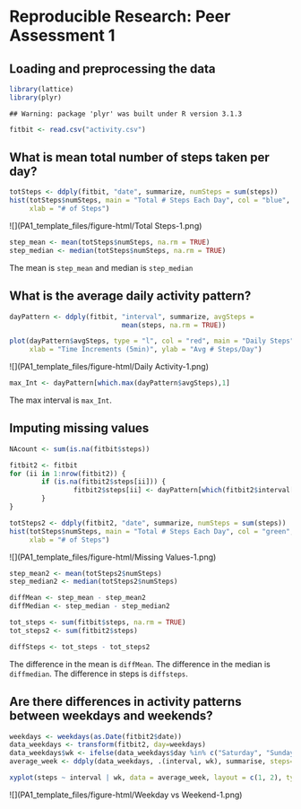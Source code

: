 # Reproducible Research: Peer Assessment 1

## Loading and preprocessing the data

```r
library(lattice)
library(plyr)
```

```
## Warning: package 'plyr' was built under R version 3.1.3
```

```r
fitbit <- read.csv("activity.csv")
```
## What is mean total number of steps taken per day?

```r
totSteps <- ddply(fitbit, "date", summarize, numSteps = sum(steps))
hist(totSteps$numSteps, main = "Total # Steps Each Day", col = "blue", 
     xlab = "# of Steps")
```

![](PA1_template_files/figure-html/Total Steps-1.png) 

```r
step_mean <- mean(totSteps$numSteps, na.rm = TRUE)
step_median <- median(totSteps$numSteps, na.rm = TRUE)
```
The mean is `step_mean` and median is `step_median`
## What is the average daily activity pattern?

```r
dayPattern <- ddply(fitbit, "interval", summarize, avgSteps = 
                            mean(steps, na.rm = TRUE))

plot(dayPattern$avgSteps, type = "l", col = "red", main = "Daily Steps", 
     xlab = "Time Increments (5min)", ylab = "Avg # Steps/Day")
```

![](PA1_template_files/figure-html/Daily Activity-1.png) 

```r
max_Int <- dayPattern[which.max(dayPattern$avgSteps),1]
```
The max interval is `max_Int`.
## Imputing missing values

```r
NAcount <- sum(is.na(fitbit$steps))

fitbit2 <- fitbit
for (ii in 1:nrow(fitbit2)) {
        if (is.na(fitbit2$steps[ii])) {
                fitbit2$steps[ii] <- dayPattern[which(fitbit2$interval[ii] == dayPattern$interval), 2]
        }
}

totSteps2 <- ddply(fitbit2, "date", summarize, numSteps = sum(steps))
hist(totSteps$numSteps, main = "Total # Steps Each Day", col = "green", 
     xlab = "# of Steps")
```

![](PA1_template_files/figure-html/Missing Values-1.png) 

```r
step_mean2 <- mean(totSteps2$numSteps)
step_median2 <- median(totSteps2$numSteps)

diffMean <- step_mean - step_mean2
diffMedian <- step_median - step_median2

tot_steps <- sum(fitbit$steps, na.rm = TRUE)
tot_steps2 <- sum(fitbit2$steps)

diffSteps <- tot_steps - tot_steps2
```
The difference in the mean is `diffMean`.
The difference in the median is `diffmedian`.
The difference in steps is `diffsteps`.
## Are there differences in activity patterns between weekdays and weekends?

```r
weekdays <- weekdays(as.Date(fitbit2$date))
data_weekdays <- transform(fitbit2, day=weekdays)
data_weekdays$wk <- ifelse(data_weekdays$day %in% c("Saturday", "Sunday"),"weekend", "weekday")
average_week <- ddply(data_weekdays, .(interval, wk), summarise, steps=mean(steps))

xyplot(steps ~ interval | wk, data = average_week, layout = c(1, 2), type="l")
```

![](PA1_template_files/figure-html/Weekday vs Weekend-1.png) 
